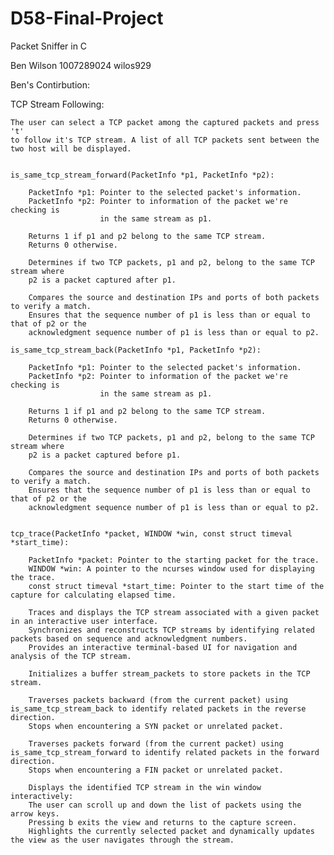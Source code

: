 # D58-Final-Project
Packet Sniffer in C


Ben Wilson 1007289024 wilos929

Ben's Contirbution:

TCP Stream Following:

    The user can select a TCP packet among the captured packets and press 't'
    to follow it's TCP stream. A list of all TCP packets sent between the 
    two host will be displayed.


    is_same_tcp_stream_forward(PacketInfo *p1, PacketInfo *p2):

        PacketInfo *p1: Pointer to the selected packet's information.
        PacketInfo *p2: Pointer to information of the packet we're checking is 
                        in the same stream as p1.

        Returns 1 if p1 and p2 belong to the same TCP stream.
        Returns 0 otherwise.

        Determines if two TCP packets, p1 and p2, belong to the same TCP stream where
        p2 is a packet captured after p1. 

        Compares the source and destination IPs and ports of both packets to verify a match.
        Ensures that the sequence number of p1 is less than or equal to that of p2 or the 
        acknowledgment sequence number of p1 is less than or equal to p2.
   
    is_same_tcp_stream_back(PacketInfo *p1, PacketInfo *p2):

        PacketInfo *p1: Pointer to the selected packet's information.
        PacketInfo *p2: Pointer to information of the packet we're checking is 
                        in the same stream as p1.

        Returns 1 if p1 and p2 belong to the same TCP stream.
        Returns 0 otherwise.

        Determines if two TCP packets, p1 and p2, belong to the same TCP stream where
        p2 is a packet captured before p1. 

        Compares the source and destination IPs and ports of both packets to verify a match.
        Ensures that the sequence number of p1 is less than or equal to that of p2 or the 
        acknowledgment sequence number of p1 is less than or equal to p2.

   
    tcp_trace(PacketInfo *packet, WINDOW *win, const struct timeval *start_time):
        
        PacketInfo *packet: Pointer to the starting packet for the trace.
        WINDOW *win: A pointer to the ncurses window used for displaying the trace.
        const struct timeval *start_time: Pointer to the start time of the capture for calculating elapsed time.

        Traces and displays the TCP stream associated with a given packet in an interactive user interface.
        Synchronizes and reconstructs TCP streams by identifying related packets based on sequence and acknowledgment numbers.
        Provides an interactive terminal-based UI for navigation and analysis of the TCP stream.

        Initializes a buffer stream_packets to store packets in the TCP stream.

        Traverses packets backward (from the current packet) using is_same_tcp_stream_back to identify related packets in the reverse direction.
        Stops when encountering a SYN packet or unrelated packet.

        Traverses packets forward (from the current packet) using is_same_tcp_stream_forward to identify related packets in the forward direction.
        Stops when encountering a FIN packet or unrelated packet.

        Displays the identified TCP stream in the win window interactively:
        The user can scroll up and down the list of packets using the arrow keys.
        Pressing b exits the view and returns to the capture screen.
        Highlights the currently selected packet and dynamically updates the view as the user navigates through the stream.



